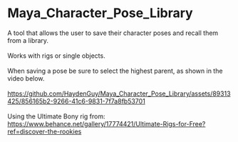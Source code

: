 # Maya_Character_Pose_Library
A tool that allows the user to save their character poses and recall them from a library.
<br>
<br>
Works with rigs or single objects.
<br>
<br>
When saving a pose be sure to select the highest parent, as shown in the video below.
<br>
<br>
https://github.com/HaydenGuy/Maya_Character_Pose_Library/assets/89313425/856165b2-9266-41c6-9831-7f7a8fb53701
<br><br>
Using the Ultimate Bony rig from: https://www.behance.net/gallery/17774421/Ultimate-Rigs-for-Free?ref=discover-the-rookies
